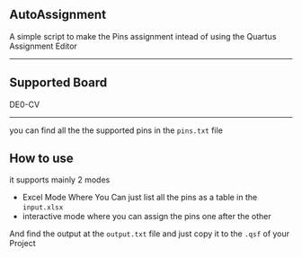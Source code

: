 ## AutoAssignment

A simple script to make the Pins assignment intead of using the Quartus Assignment Editor

---

## Supported Board

DE0-CV

---

you can find all the the supported pins in the `pins.txt`
file

## How to use

it supports mainly 2 modes

- Excel Mode Where You Can just list all the pins as a table in the `input.xlsx`
- interactive mode where you can assign the pins one after the other

And find the output at the `output.txt` file and just copy it to the `.qsf` of your Project
